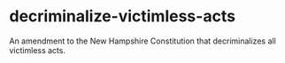 # decriminalize-victimless-acts
An amendment to the New Hampshire Constitution that decriminalizes all victimless acts.
